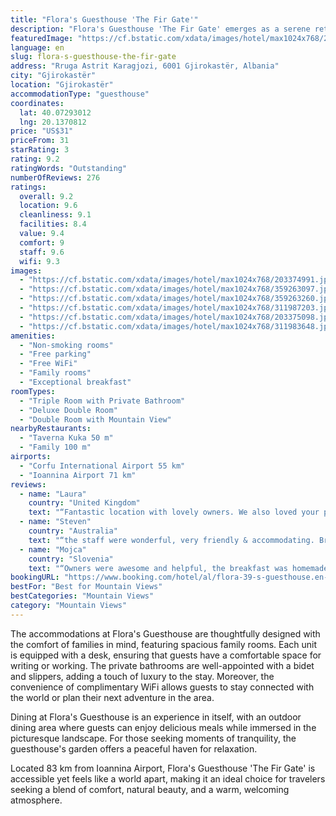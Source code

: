 ```yaml
---
title: "Flora's Guesthouse 'The Fir Gate'"
description: "Flora's Guesthouse 'The Fir Gate' emerges as a serene retreat, located a mere 45 km from the tranquil Zaravina Lake."
featuredImage: "https://cf.bstatic.com/xdata/images/hotel/max1024x768/203374991.jpg?k=3b11a591b780ac1c63ed1889d3319f9924845926347d9c8d27b1db0cd5d33529&o=&hp=1"
language: en
slug: flora-s-guesthouse-the-fir-gate
address: "Rruga Astrit Karagjozi, 6001 Gjirokastër, Albania"
city: "Gjirokastër"
location: "Gjirokastër"
accommodationType: "guesthouse"
coordinates:
  lat: 40.07293012
  lng: 20.1370812
price: "US$31"
priceFrom: 31
starRating: 3
rating: 9.2
ratingWords: "Outstanding"
numberOfReviews: 276
ratings:
  overall: 9.2
  location: 9.6
  cleanliness: 9.1
  facilities: 8.4
  value: 9.4
  comfort: 9
  staff: 9.6
  wifi: 9.3
images:
  - "https://cf.bstatic.com/xdata/images/hotel/max1024x768/203374991.jpg?k=3b11a591b780ac1c63ed1889d3319f9924845926347d9c8d27b1db0cd5d33529&o=&hp=1"
  - "https://cf.bstatic.com/xdata/images/hotel/max1024x768/359263097.jpg?k=d8a6e1ae6c9279cf776a272f283c2821b2b8ab3b98845530b943ada5b0524c09&o=&hp=1"
  - "https://cf.bstatic.com/xdata/images/hotel/max1024x768/359263260.jpg?k=64ff41d4487f7d1832bdf53e22fc7aa7e47ad50913617bcd6a3a55d4d07e99b8&o=&hp=1"
  - "https://cf.bstatic.com/xdata/images/hotel/max1024x768/311987203.jpg?k=714818d0e3f2114c8766a1dca275e28a4321187c62bb569f1e33d46e0626b2f4&o=&hp=1"
  - "https://cf.bstatic.com/xdata/images/hotel/max1024x768/203375098.jpg?k=cb512ff9e22c1b168b422317d351ea8482deb06e39b1113dfe6b96b514a4d972&o=&hp=1"
  - "https://cf.bstatic.com/xdata/images/hotel/max1024x768/311983648.jpg?k=0c822f9c1031f16c6261003da10d3ca5a2997de68bf5d9de721003b361f8c5dd&o=&hp=1"
amenities:
  - "Non-smoking rooms"
  - "Free parking"
  - "Free WiFi"
  - "Family rooms"
  - "Exceptional breakfast"
roomTypes:
  - "Triple Room with Private Bathroom"
  - "Deluxe Double Room"
  - "Double Room with Mountain View"
nearbyRestaurants:
  - "Taverna Kuka 50 m"
  - "Family 100 m"
airports:
  - "Corfu International Airport 55 km"
  - "Ioannina Airport 71 km"
reviews:
  - name: "Laura"
    country: "United Kingdom"
    text: "“Fantastic location with lovely owners. We also loved your puppy Cappuccino”"
  - name: "Steven"
    country: "Australia"
    text: "“the staff were wonderful, very friendly & accommodating. Breakfast was included in our rate & was amazing. Raki & beers on the terrace with the staff & guests was a highlight”"
  - name: "Mojca"
    country: "Slovenia"
    text: "“Owners were awesome and helpful, the breakfast was homemade and localy grown. Location is picture perfect, we couldn't get a more perfect location. The little Capuccino was so sweet and the best guard dog ever. Hope to come again, Gjirokastra...”"
bookingURL: "https://www.booking.com/hotel/al/flora-39-s-guesthouse.en-gb.html?aid=8035640"
bestFor: "Best for Mountain Views"
bestCategories: "Mountain Views"
category: "Mountain Views"
---
```


The accommodations at Flora's Guesthouse are thoughtfully designed with the comfort of families in mind, featuring spacious family rooms. Each unit is equipped with a desk, ensuring that guests have a comfortable space for writing or working. The private bathrooms are well-appointed with a bidet and slippers, adding a touch of luxury to the stay. Moreover, the convenience of complimentary WiFi allows guests to stay connected with the world or plan their next adventure in the area.

Dining at Flora's Guesthouse is an experience in itself, with an outdoor dining area where guests can enjoy delicious meals while immersed in the picturesque landscape. For those seeking moments of tranquility, the guesthouse's garden offers a peaceful haven for relaxation.

Located 83 km from Ioannina Airport, Flora's Guesthouse 'The Fir Gate' is accessible yet feels like a world apart, making it an ideal choice for travelers seeking a blend of comfort, natural beauty, and a warm, welcoming atmosphere.